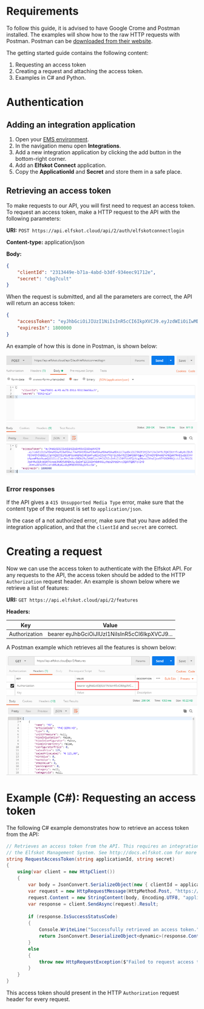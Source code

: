 # Requirements

To follow this guide, it is advised to have Google Crome and Postman installed. The examples will show how to the raw HTTP requests with Postman. Postman can be [downloaded from their website](https://www.getpostman.com/apps).

The getting started guide contains the following content:

1. Requesting an access token
2. Creating a request and attaching the access token.
3. Examples in C# and Python.

# Authentication

## Adding an integration application

1. Open your [EMS environment](https://ems.elfskot.cloud).
2. In the navigation menu open **Integrations**.
3. Add a new integration application by clicking the add button in the bottom-right corner.
4. Add an **Elfskot Connect** application.
5. Copy the **ApplicationId** and **Secret** and store them in a safe place.

## Retrieving an access token

To make requests to our API, you will first need to request an access token. To request an access token, make a HTTP request to the API with the following parameters:

**URI:** `POST https://api.elfskot.cloud/api/2/auth/elfskotconnectlogin`

**Content-type:** application/json

**Body:**
```json
{
	"clientId": "2313449e-b71a-4abd-b3df-934eec91712e",
	"secret": "cbg7cult"
}
```

When the request is submitted, and all the parameters are correct, the API will return an access token:

```json
{
    "accessToken": "eyJhbGciOiJIUzI1NiIsInR5cCI6IkpXVCJ9.eyJzdWIiOiIwMDAwMDAwMC0wMDAwLTAwMDAtMDAwMC0wMDAwMDAwMDAwMDAiLCJqdGkiOiI3Y2JhNTY4MC03MTA5LTQ4Y2QtOWIzMi0zZTBjMzVlODA2ODciLCJpYXQiOjE1MzkzMzIxMDYsInRlbmFudGlkIjoiYTRlY2U3OWYtZjZmMC00YzgwLTljYmEtMDhkNGFkMGQ4NTRmIiwib3JnYW5pemF0aW9uaWQiOiIiLCJpc0VsZnNrb3RDb25uZWN0IjoiVHJ1ZSIsIm5iZiI6MTUzOTMzMjEwNiwiZXhwIjoxNTM5MzMzOTA2LCJpc3MiOiJodHRwczovL2FwaS5lbGZza290LmNsb3VkLyIsImF1ZCI6Imh0dHBzOi8vYXBpLmVsZnNrb3QuY2xvdWQvIn0.lqVHiSG7wZkmFtuuRY5n3S_sGYazHYdD8HMokRL7Lf0",
    "expiresIn": 1800000
}
```

An example of how this is done in Postman, is shown below:

![example 1](/img/login_request.png)

### Error responses

If the API gives a `415 Unsupported Media Type` error, make sure that the content type of the request is set to `application/json`.

In the case of a not authorized error, make sure that you have added the integration application, and that the `clientId` and `secret` are correct.

# Creating a request

Now we can use the access token to authenticate with the Elfskot API. For any requests to the API, the access token should be added to the HTTP `Authorization` request header. An example is shown below where we retrieve a list of features:

**URI:** `GET https://api.elfskot.cloud/api/2/features`

**Headers:**

| Key           | Value                                          |
| ------------- | ---------------------------------------------- |
| Authorization | bearer eyJhbGciOiJIUzI1NiIsInR5cCI6IkpXVCJ9... |

A Postman example which retrieves all the features is shown below:

![example 2](/img/get_features.png)

# Example (C#): Requesting an access token

The following C# example demonstrates how to retrieve an access token from the API:

```csharp
// Retrieves an access token from the API. This requires an integration application in 
// the Elfskot Management System. See http://docs.elfskot.com for more information.
string RequestAccessToken(string applicationId, string secret)
{
    using(var client = new HttpClient())
    {
        var body = JsonConvert.SerializeObject(new { clientId = applicationId, secret = secret });
        var request = new HttpRequestMessage(HttpMethod.Post, "https://api.elfskot.cloud/api/2/auth/elfskotconnectlogin");
        request.Content = new StringContent(body, Encoding.UTF8, "application/json");
        var response = client.SendAsync(request).Result;

        if (response.IsSuccessStatusCode)
        {
            Console.WriteLine("Successfully retrieved an access token.");
            return JsonConvert.DeserializeObject<dynamic>(response.Content.ReadAsStringAsync().Result).accessToken;
        }
        else
        {
            throw new HttpRequestException($"Failed to request access token, server responded with status code: {response.StatusCode}");
        }
    }
}
```

This access token should present in the HTTP `Authorization` request header for every request.
